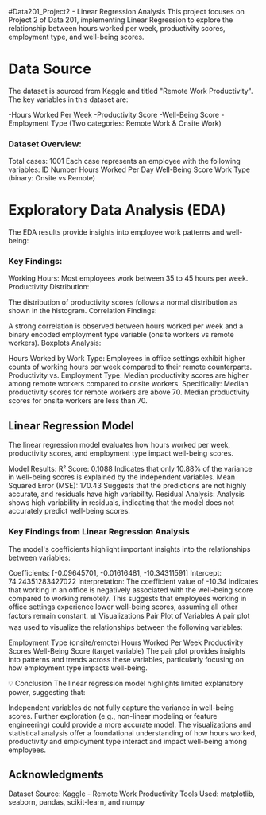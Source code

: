#Data201_Project2 - Linear Regression Analysis
This project focuses on Project 2 of Data 201, implementing Linear Regression to explore the relationship between hours worked per week, productivity scores, employment type, and well-being scores.

# Data Source
The dataset is sourced from Kaggle and titled "Remote Work Productivity". The key variables in this dataset are:

-Hours Worked Per Week
-Productivity Score
-Well-Being Score
-Employment Type (Two categories: Remote Work & Onsite Work)

### Dataset Overview:
Total cases: 1001
Each case represents an employee with the following variables:
ID Number
Hours Worked Per Day
Well-Being Score
Work Type (binary: Onsite vs Remote)

# Exploratory Data Analysis (EDA)
The EDA results provide insights into employee work patterns and well-being:

### Key Findings:
Working Hours: Most employees work between 35 to 45 hours per week.
Productivity Distribution:

The distribution of productivity scores follows a normal distribution as shown in the histogram.
Correlation Findings:

A strong correlation is observed between hours worked per week and a binary encoded employment type variable (onsite workers vs remote workers).
Boxplots Analysis:

Hours Worked by Work Type:
Employees in office settings exhibit higher counts of working hours per week compared to their remote counterparts.
Productivity vs. Employment Type:
Median productivity scores are higher among remote workers compared to onsite workers. Specifically:
Median productivity scores for remote workers are above 70.
Median productivity scores for onsite workers are less than 70.

## Linear Regression Model
The linear regression model evaluates how hours worked per week, productivity scores, and employment type impact well-being scores.

Model Results:
R² Score: 0.1088
Indicates that only 10.88% of the variance in well-being scores is explained by the independent variables.
Mean Squared Error (MSE): 170.43
Suggests that the predictions are not highly accurate, and residuals have high variability.
Residual Analysis:
Analysis shows high variability in residuals, indicating that the model does not accurately predict well-being scores.
### Key Findings from Linear Regression Analysis
The model's coefficients highlight important insights into the relationships between variables:

Coefficients:
[-0.09645701, -0.01616481, -10.34311591]
Intercept:
74.24351283427022
Interpretation:
The coefficient value of -10.34 indicates that working in an office is negatively associated with the well-being score compared to working remotely. This suggests that employees working in office settings experience lower well-being scores, assuming all other factors remain constant.
📊 Visualizations
Pair Plot of Variables
A pair plot was used to visualize the relationships between the following variables:

Employment Type (onsite/remote)
Hours Worked Per Week
Productivity Scores
Well-Being Score (target variable)
The pair plot provides insights into patterns and trends across these variables, particularly focusing on how employment type impacts well-being.

💡 Conclusion
The linear regression model highlights limited explanatory power, suggesting that:

Independent variables do not fully capture the variance in well-being scores.
Further exploration (e.g., non-linear modeling or feature engineering) could provide a more accurate model.
The visualizations and statistical analysis offer a foundational understanding of how hours worked, productivity and employment type interact and impact well-being among employees.

## Acknowledgments
Dataset Source: Kaggle - Remote Work Productivity
Tools Used: matplotlib, seaborn, pandas, scikit-learn, and numpy
